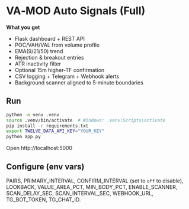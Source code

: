 # VA‑MOD Auto Signals (Full)

**What you get**
- Flask dashboard + REST API
- POC/VAH/VAL from volume profile
- EMA(9/21/50) trend
- Rejection & breakout entries
- ATR inactivity filter
- Optional 15m higher‑TF confirmation
- CSV logging + Telegram + Webhook alerts
- Background scanner aligned to 5‑minute boundaries

## Run
```bash
python -m venv .venv
source .venv/bin/activate  # Windows: .venv\Scripts\activate
pip install -r requirements.txt
export TWELVE_DATA_API_KEY="YOUR_KEY"
python app.py
```
Open http://localhost:5000

## Configure (env vars)
PAIRS, PRIMARY_INTERVAL, CONFIRM_INTERVAL (set to `off` to disable), LOOKBACK, VALUE_AREA_PCT, MIN_BODY_PCT,
ENABLE_SCANNER, SCAN_DELAY_SEC, SCAN_INTERVAL_SEC, WEBHOOK_URL, TG_BOT_TOKEN, TG_CHAT_ID.
